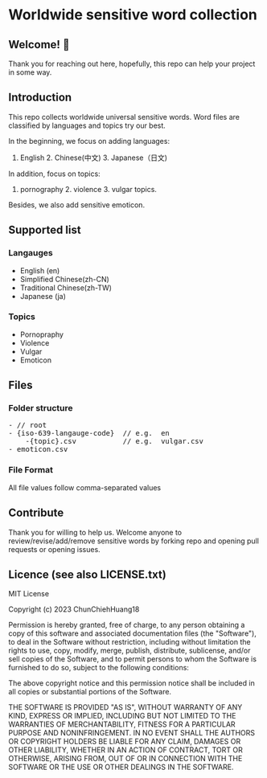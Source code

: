 # Worldwide sensitive word collection

## Welcome! 👋
Thank you for reaching out here, hopefully, this repo can help your project in some way.

## Introduction
This repo collects worldwide universal sensitive words. Word files are classified by languages and topics try our best.

In the beginning, we focus on adding languages: 
1. English  2. Chinese(中文) 3. Japanese（日文) 

In addition, focus on topics: 
1. pornography 2. violence 3. vulgar topics.

Besides, we also add sensitive emoticon. 

## Supported list
### Langauges
- English (en)
- Simplified Chinese(zh-CN)
- Traditional Chinese(zh-TW)
- Japanese (ja)

### Topics
- Pornopraphy
- Violence
- Vulgar
- Emoticon


## Files

### Folder structure
<pre>
- // root
- {iso-639-langauge-code}  // e.g.  en
    -{topic}.csv           // e.g.  vulgar.csv
- emoticon.csv
</pre>

### File Format
All file values follow comma-separated values


## Contribute
Thank you for willing to help us.
Welcome anyone to review/revise/add/remove sensitive words by forking repo and opening pull requests or opening issues.


## Licence (see also LICENSE.txt)

MIT License

Copyright (c) 2023 ChunChiehHuang18

Permission is hereby granted, free of charge, to any person obtaining a copy
of this software and associated documentation files (the "Software"), to deal
in the Software without restriction, including without limitation the rights
to use, copy, modify, merge, publish, distribute, sublicense, and/or sell
copies of the Software, and to permit persons to whom the Software is
furnished to do so, subject to the following conditions:

The above copyright notice and this permission notice shall be included in all
copies or substantial portions of the Software.

THE SOFTWARE IS PROVIDED "AS IS", WITHOUT WARRANTY OF ANY KIND, EXPRESS OR
IMPLIED, INCLUDING BUT NOT LIMITED TO THE WARRANTIES OF MERCHANTABILITY,
FITNESS FOR A PARTICULAR PURPOSE AND NONINFRINGEMENT. IN NO EVENT SHALL THE
AUTHORS OR COPYRIGHT HOLDERS BE LIABLE FOR ANY CLAIM, DAMAGES OR OTHER
LIABILITY, WHETHER IN AN ACTION OF CONTRACT, TORT OR OTHERWISE, ARISING FROM,
OUT OF OR IN CONNECTION WITH THE SOFTWARE OR THE USE OR OTHER DEALINGS IN THE
SOFTWARE.
